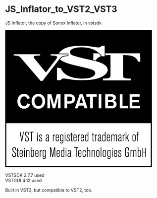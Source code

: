 # JS_Inflator_to_VST2_VST3
JS Inflator, the copy of Sonox Inflator, in vstsdk

![VST](VST_Compatible_Logo_Steinberg_with_TM.png)

VSTSDK 3.7.7 used  
VSTGUI 4.12 used  

Built in VST3, but compatible to VST2, too.  
